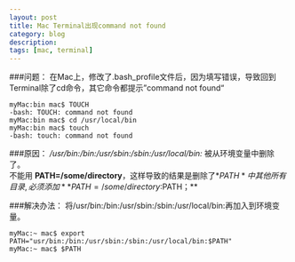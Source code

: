```yaml
---
layout: post
title: Mac Terminal出现command not found
category: blog
description: 
tags: [mac, terminal]
---
```


###问题：
在Mac上，修改了.bash_profile文件后，因为填写错误，导致回到Terminal除了cd命令，其它命令都提示”command not found“

```
myMac:bin mac$ TOUCH
-bash: TOUCH: command not found
myMac:bin mac$ cd /usr/local/bin
myMac:bin mac$ touch
-bash: touch: command not found
```

###原因：
*/usr/bin:/bin:/usr/sbin:/sbin:/usr/local/bin:* 被从环境变量中删除了。
<br/>不能用 **PATH=/some/directory**，这样导致的结果是删除了*$PATH*中其他所有目录,必须添加 **PATH=/some/directory:$PATH；**

###解决办法：
将/usr/bin:/bin:/usr/sbin:/sbin:/usr/local/bin:再加入到环境变量。

```
myMac:~ mac$ export PATH="usr/bin:/bin:/usr/sbin:/sbin:/usr/local/bin:$PATH"
myMac:~ mac$ $PATH
```


[Angelia]:    http://angeliaw.github.com  "Angelia"
